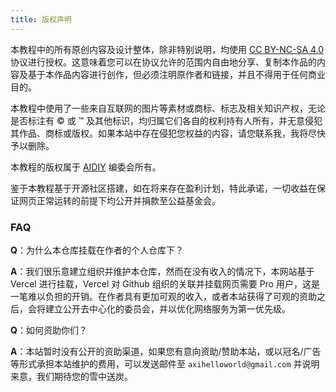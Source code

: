```yaml
---
title: 版权声明
---
```


本教程中的所有原创内容及设计整体，除非特别说明，均使用 [CC BY-NC-SA 4.0](https://creativecommons.org/licenses/by-nc-sa/4.0/) 协议进行授权。这意味着您可以在协议允许的范围内自由地分享、复制本作品的内容及基于本作品内容进行创作，但必须注明原作者和链接，并且不得用于任何商业目的。

本教程中使用了一些来自互联网的图片等素材或商标、标志及相关知识产权，无论是否标注有 © 或 ™ 及其他标识，均归属它们各自的权利持有人所有，并无意侵犯其作品、商标或版权。如果本站中存在侵犯您权益的内容，请您联系我，我将尽快予以删除。

本教程的版权属于 [AIDIY](https://aidiy.icu) 编委会所有。

鉴于本教程基于开源社区搭建，如在将来存在盈利计划，特此承诺，一切收益在保证网页正常运转的前提下均公开并捐款至公益基金会。

### FAQ

**Q**：为什么本仓库挂载在作者的个人仓库下？

**A**：我们很乐意建立组织并维护本仓库，然而在没有收入的情况下，本网站基于 Vercel 进行挂载，Vercel 对 Github 组织的关联并挂载网页需要 Pro 用户，这是一笔难以负担的开销。在作者具有更加可观的收入，或者本站获得了可观的资助之后，会将建立公开去中心化的委员会，并以优化网络服务为第一优先级。

**Q**：如何资助你们？

**A**：本站暂时没有公开的资助渠道，如果您有意向资助/赞助本站，或以冠名/广告等形式承担本站维护的费用，可以发送邮件至 `axihelloworld@gmail.com` 并说明来意，我们期待您的雪中送炭。